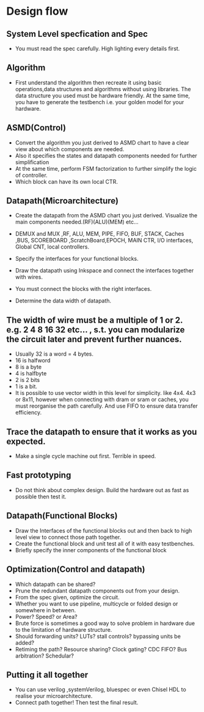 # Design flow

## System Level specfication and Spec
- You must read the spec carefully. High lighting every details first.

## Algorithm
- First understand the algorithm then recreate it using basic operations,data structures and algorithms without using libraries.
The data structure you used must be hardware friendly. At the same time, you have to generate the testbench i.e. your golden model for your hardware.

## ASMD(Control)
- Convert the algorithm you just derived to ASMD chart to have a clear view about which components are needed.
- Also it specifies the states and datapath components needed for further simplification
- At the same time, perform FSM factorization to further simplify the logic of controller.
- Which block can have its own local CTR.

## Datapath(Microarchitecture)
- Create the datapath from the ASMD chart you just derived. Visualize the main components needed.(RF)(ALU)(MEM) etc...

- DEMUX and MUX ,RF, ALU, MEM, PIPE, FIFO, BUF, STACK, Caches ,BUS, SCOREBOARD ,ScratchBoard,EPOCH, MAIN CTR, I/O interfaces, Global CNT, local controllers.

- Specify the interfaces for your functional blocks.

- Draw the datapath using Inkspace and connect the interfaces together with wires.

- You must connect the blocks with the right interfaces.

- Determine the data width of datapath.

## The width of wire must be a multiple of 1 or 2. e.g. 2 4 8 16 32 etc... , s.t. you can modularize the circuit later and prevent further nuances.

- Usually 32 is a word = 4 bytes.
- 16 is halfword
- 8 is a byte
- 4 is halfbyte
- 2 is 2 bits
- 1 is a bit.
- It is possible to use vector width in this level for simplicity. like 4x4. 4x3 or 8x11, however when connecting with dram or sram or caches, you must reorganise the path carefully. And use FIFO to ensure data transfer efficiency.

## Trace the datapath to ensure that it works as you expected.

- Make a single cycle machine out first. Terrible in speed.
## Fast prototyping
- Do not think about complex design. Build the hardware out as fast as possible then test it.


## Datapath(Functional Blocks)
- Draw the Interfaces of the functional blocks out and then back to high level view to connect those path together.
- Create the functional block and unit test all of it with easy testbenches.
- Briefly specify the inner components of the functional block

## Optimization(Control and datapath)
- Which datapath can be shared?
- Prune the redundant datapath components out from your design.
- From the spec given, optimize the circuit.
- Whether you want to use pipeline, multicycle or folded design or somewhere in between.
- Power? Speed? or Area?
- Brute force is sometimes a good way to solve problem in hardware due to the limitation of hardware structure.
- Should forwarding units? LUTs? stall controls? bypassing units be added?
- Retiming the path? Resource sharing? Clock gating? CDC FIFO? Bus arbitration? Schedular?


## Putting it all together
- You can use verilog ,systemVerilog, bluespec or even Chisel HDL to realise your microarchitecture.
- Connect path together! Then test the final result.